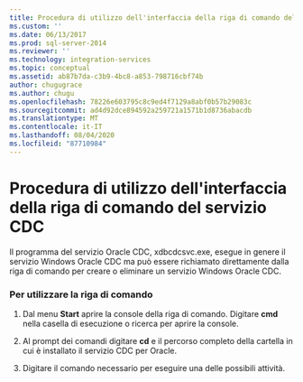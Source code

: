 ```yaml
---
title: Procedura di utilizzo dell'interfaccia della riga di comando del servizio CDC | Microsoft Docs
ms.custom: ''
ms.date: 06/13/2017
ms.prod: sql-server-2014
ms.reviewer: ''
ms.technology: integration-services
ms.topic: conceptual
ms.assetid: ab87b7da-c3b9-4bc8-a853-798716cbf74b
author: chugugrace
ms.author: chugu
ms.openlocfilehash: 78226e603795c8c9ed4f7129a8abf0b57b29083c
ms.sourcegitcommit: ad4d92dce894592a259721a1571b1d8736abacdb
ms.translationtype: MT
ms.contentlocale: it-IT
ms.lasthandoff: 08/04/2020
ms.locfileid: "87710984"
---
```

# <a name="how-to-use-the-cdc-service-command-line-interface"></a>Procedura di utilizzo dell'interfaccia della riga di comando del servizio CDC
  Il programma del servizio Oracle CDC, xdbcdcsvc.exe, esegue in genere il servizio Windows Oracle CDC ma può essere richiamato direttamente dalla riga di comando per creare o eliminare un servizio Windows Oracle CDC.  
  
### <a name="to-use-the-command-line"></a>Per utilizzare la riga di comando  
  
1.  Dal menu **Start** aprire la console della riga di comando. Digitare **cmd** nella casella di esecuzione o ricerca per aprire la console.  
  
2.  Al prompt dei comandi digitare **cd** e il percorso completo della cartella in cui è installato il servizio CDC per Oracle.  
  
3.  Digitare il comando necessario per eseguire una delle possibili attività.  
  
  
